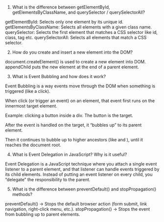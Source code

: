 1. What is the difference between getElementById, getElementsByClassName, and querySelector / querySelectorAll?

   
getElementById:
Selects only one element by its unique id.
getElementsByClassName:
Selects all elements with a given class name.
querySelector:
Selects the first element that matches a CSS selector like id, class, tag etc.
querySelectorAll:
Selects all elements that match a CSS selector.



2. How do you create and insert a new element into the DOM?


document.createElement() is used to create a new element into DOM.
appendChild puts the new element at the end of a parent element.



3. What is Event Bubbling and how does it work?


Event Bubbling is a way events move through the DOM when something is triggered (like a click).

When click (or trigger an event) on an element, that event first runs on the innermost target element.

Example: clicking a button inside a div. The button is the target.

After the event is handled on the target, it “bubbles up” to its parent element.

Then it continues to bubble up to higher ancestors (like <body> and <html>), until it reaches the document root.



4. What is Event Delegation in JavaScript? Why is it useful?


Event Delegation is a JavaScript technique where you attach a single event listener to a parent element, and that listener can handle events triggered by its child elements.
Instead of putting an event listener on every child, you “delegate” the responsibility to the parent.



5. What is the difference between preventDefault() and stopPropagation() methods?

 preventDefault() → Stops the default browser action (form submit, link navigation, right-click menu, etc.).
 stopPropagation() → Stops the event from bubbling up to parent elements.

